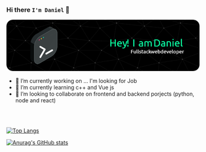 ### Hi there `I'm Daniel` 👋 
![Header](./github-header-image.png)


- 🔭 I’m currently working on ... I'm looking for Job
- 🌱 I’m currently learning c++ and Vue js
- 👯 I’m looking to collaborate on frontend and backend porjects (python, node and react)

<br/>
<br/>


[![Top Langs](https://github-readme-stats.vercel.app/api/top-langs/?username=Dagoav&layout=compact)](https://github.com/Dagoav/github-readme-stats)



[![Anurag's GitHub stats](https://github-readme-stats.vercel.app/api?username=Dagoav)](https://github.com/Dagoav/github-readme-stats)
